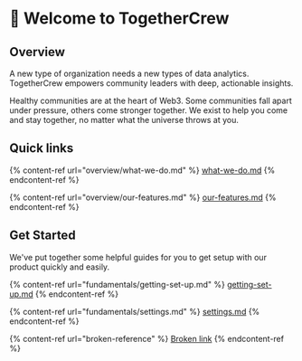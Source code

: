 # 👋 Welcome to TogetherCrew

## Overview

A new type of organization needs a new types of data analytics. TogetherCrew empowers community leaders with deep, actionable insights.&#x20;

Healthy communities are at the heart of Web3. Some communities fall apart under pressure, others come stronger together. We exist to help you come and stay together, no matter what the universe throws at you.



## Quick links

{% content-ref url="overview/what-we-do.md" %}
[what-we-do.md](overview/what-we-do.md)
{% endcontent-ref %}

{% content-ref url="overview/our-features.md" %}
[our-features.md](overview/our-features.md)
{% endcontent-ref %}

## Get Started

We've put together some helpful guides for you to get setup with our product quickly and easily.

{% content-ref url="fundamentals/getting-set-up.md" %}
[getting-set-up.md](fundamentals/getting-set-up.md)
{% endcontent-ref %}

{% content-ref url="fundamentals/settings.md" %}
[settings.md](fundamentals/settings.md)
{% endcontent-ref %}

{% content-ref url="broken-reference" %}
[Broken link](broken-reference)
{% endcontent-ref %}
